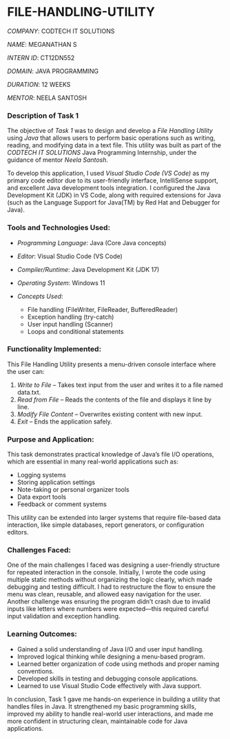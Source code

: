 # FILE-HANDLING-UTILITY

*COMPANY*: CODTECH IT SOLUTIONS

*NAME*: MEGANATHAN S

*INTERN ID*: CT12DN552

*DOMAIN*: JAVA PROGRAMMING

*DURATION*: 12 WEEKS

*MENTOR*: NEELA SANTOSH

### Description of Task 1

The objective of *Task 1* was to design and develop a *File Handling Utility* using *Java* that allows users to perform basic operations such as writing, reading, and modifying data in a text file. This utility was built as part of the *CODTECH IT SOLUTIONS* Java Programming Internship, under the guidance of mentor *Neela Santosh*.

To develop this application, I used *Visual Studio Code (VS Code)* as my primary code editor due to its user-friendly interface, IntelliSense support, and excellent Java development tools integration. I configured the Java Development Kit (JDK) in VS Code, along with required extensions for Java (such as the Language Support for Java(TM) by Red Hat and Debugger for Java).

### Tools and Technologies Used:

* *Programming Language*: Java (Core Java concepts)
* *Editor*: Visual Studio Code (VS Code)
* *Compiler/Runtime*: Java Development Kit (JDK 17)
* *Operating System*: Windows 11
* *Concepts Used*:

  * File handling (FileWriter, FileReader, BufferedReader)
  * Exception handling (try-catch)
  * User input handling (Scanner)
  * Loops and conditional statements

### Functionality Implemented:

This File Handling Utility presents a menu-driven console interface where the user can:

1. *Write to File* – Takes text input from the user and writes it to a file named data.txt.
2. *Read from File* – Reads the contents of the file and displays it line by line.
3. *Modify File Content* – Overwrites existing content with new input.
4. *Exit* – Ends the application safely.

### Purpose and Application:

This task demonstrates practical knowledge of Java’s file I/O operations, which are essential in many real-world applications such as:

* Logging systems
* Storing application settings
* Note-taking or personal organizer tools
* Data export tools
* Feedback or comment systems

This utility can be extended into larger systems that require file-based data interaction, like simple databases, report generators, or configuration editors.

### Challenges Faced:

One of the main challenges I faced was designing a user-friendly structure for repeated interaction in the console. Initially, I wrote the code using multiple static methods without organizing the logic clearly, which made debugging and testing difficult. I had to restructure the flow to ensure the menu was clean, reusable, and allowed easy navigation for the user. Another challenge was ensuring the program didn’t crash due to invalid inputs like letters where numbers were expected—this required careful input validation and exception handling.

### Learning Outcomes:

* Gained a solid understanding of Java I/O and user input handling.
* Improved logical thinking while designing a menu-based program.
* Learned better organization of code using methods and proper naming conventions.
* Developed skills in testing and debugging console applications.
* Learned to use Visual Studio Code effectively with Java support.

In conclusion, Task 1 gave me hands-on experience in building a utility that handles files in Java. It strengthened my basic programming skills, improved my ability to handle real-world user interactions, and made me more confident in structuring clean, maintainable code for Java applications.

